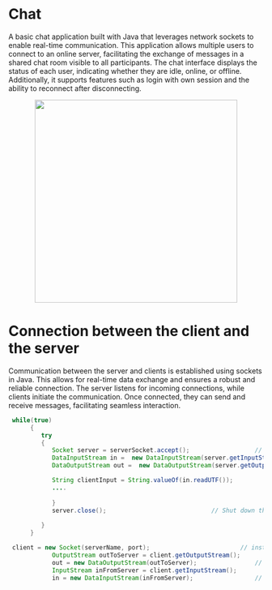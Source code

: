 # Chat
A basic chat application built with Java that leverages network sockets to enable real-time communication. This application allows multiple users to connect to an online server, facilitating the exchange of messages in a shared chat room visible to all participants. The chat interface displays the status of each user, indicating whether they are idle, online, or offline. Additionally, it supports features such as login with own session and the ability to reconnect after disconnecting. 

<p align="center">
     <img src="https://github.com/rosibeluseda/Chat/assets/145386489/4c81e5ba-aa38-483d-82ab-8986be31c8df" alt="" width="400" > 
</p>

# Connection between the client and the server
Communication between the server and clients is established using sockets in Java. This allows for real-time data exchange and ensures a robust and reliable connection. The server listens for incoming connections, while clients initiate the communication. Once connected, they can send and receive messages, facilitating seamless interaction.
```java
 while(true)
      {
         try
         {
            Socket server = serverSocket.accept();					// Wait for a connection from the client
            DataInputStream in =  new DataInputStream(server.getInputStream()); 	// Get the data from the client          
            DataOutputStream out =  new DataOutputStream(server.getOutputStream());	// Prepare the object for returning data to the client

            String clientInput = String.valueOf(in.readUTF());				//Read the instruction of the client									
            ....
	
            }
            server.close();								// Shut down the server
         
         }
      }
```
```java
 client = new Socket(serverName, port);							// instantiate the socket to connect to server
	        OutputStream outToServer = client.getOutputStream();			// initialize the output stream
	        out = new DataOutputStream(outToServer);				// instantiate the data output stream
	        InputStream inFromServer = client.getInputStream(); 			// initialize the input stream
	        in = new DataInputStream(inFromServer);   				// instantiate the data input stream
```
